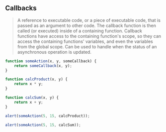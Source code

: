 ## Callbacks

> A reference to executable code, or a piece of executable code, that is passed as an argument to other code. The callback function is then called (or executed) inside of a containing function.
> Callback functions have access to the containing function's scope, so they can access the containing functions' variables, and even the variables from the global scope.
> Can be used to handle when the status of an asynchronous operation is updated.

```js
function someAction(x, y, someCallback) {
    return someCallback(x, y);
}

function calcProduct(x, y) {
    return x * y;
}

function calcSum(x, y) {
    return x + y;
}

alert(someAction(5, 15, calcProduct));

alert(someAction(5, 15, calcSum));
```